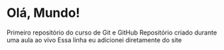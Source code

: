 # Olá, Mundo!
 Primeiro repositório do curso de Git e GitHub
 Repositório criado durante uma aula ao vivo
 Essa linha eu adicionei diretamente do site
